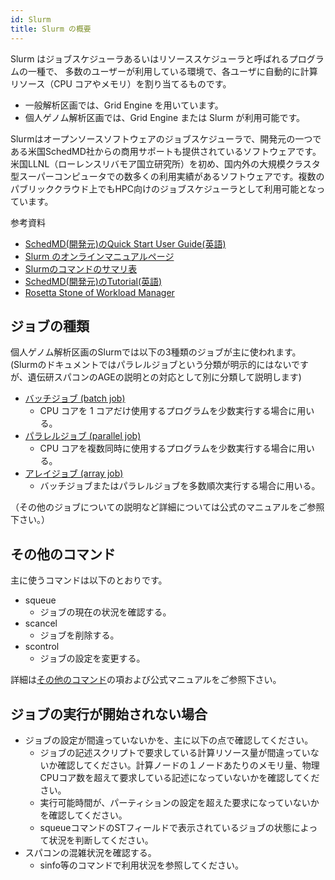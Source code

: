 ```yaml
---
id: Slurm
title: Slurm の概要
---
```


Slurm はジョブスケジューラあるいはリソーススケジューラと呼ばれるプログラムの一種で、 多数のユーザーが利用している環境で、各ユーザに自動的に計算リソース（CPU コアやメモリ）を割り当てるものです。 
- 一般解析区画では、Grid Engine を用いています。
- 個人ゲノム解析区画では、Grid Engine または Slurm が利用可能です。

Slurmはオープンソースソフトウェアのジョブスケジューラで、開発元の一つである米国SchedMD社からの商用サポートも提供されているソフトウェアです。米国LLNL（ローレンスリバモア国立研究所）を初め、国内外の大規模クラスタ型スーパーコンピュータでの数多くの利用実績があるソフトウェアです。複数のパブリッククラウド上でもHPC向けのジョブスケジューラとして利用可能となっています。

参考資料

- [SchedMD(開発元)のQuick Start User Guide(英語)](https://slurm.schedmd.com/quickstart.html)
- [Slurm のオンラインマニュアルページ](https://slurm.schedmd.com/man_index.html)
- [Slurmのコマンドのサマリ表](https://slurm.schedmd.com/pdfs/summary.pdf)
- [SchedMD(開発元)のTutorial(英語)](https://slurm.schedmd.com/tutorials.html)
- [Rosetta Stone of Workload Manager](https://slurm.schedmd.com/rosetta.pdf)


## ジョブの種類

個人ゲノム解析区画のSlurmでは以下の3種類のジョブが主に使われます。(Slurmのドキュメントではパラレルジョブという分類が明示的にはないですが、遺伝研スパコンのAGEの説明との対応として別に分類して説明します)

- [バッチジョブ (batch job)](software/Slurm/batch_jobs.md)
  - CPU コアを 1 コアだけ使用するプログラムを少数実行する場合に用いる。
- [パラレルジョブ (parallel job)](software/Slurm/parallel_jobs.md)
  - CPU コアを複数同時に使用するプログラムを少数実行する場合に用いる。
- [アレイジョブ (array job)](software/Slurm/array_jobs.md)
  - バッチジョブまたはパラレルジョブを多数順次実行する場合に用いる。

（その他のジョブについての説明など詳細については公式のマニュアルをご参照下さい。）

## その他のコマンド

主に使うコマンドは以下のとおりです。

- squeue
    - ジョブの現在の状況を確認する。
- scancel
    - ジョブを削除する。
- scontrol
    - ジョブの設定を変更する。

詳細は[その他のコマンド](/software/Slurm/other_commands)の項および公式マニュアルをご参照下さい。

## ジョブの実行が開始されない場合

- ジョブの設定が間違っていないかを、主に以下の点で確認してください。
    - ジョブの記述スクリプトで要求している計算リソース量が間違っていないか確認してください。計算ノードの１ノードあたりのメモリ量、物理CPUコア数を超えて要求している記述になっていないかを確認してください。
    - 実行可能時間が、パーティションの設定を超えた要求になっていないかを確認してください。
    - squeueコマンドのSTフィールドで表示されているジョブの状態によって状況を判断してください。
- スパコンの混雑状況を確認する。
    - sinfo等のコマンドで利用状況を参照してください。






















